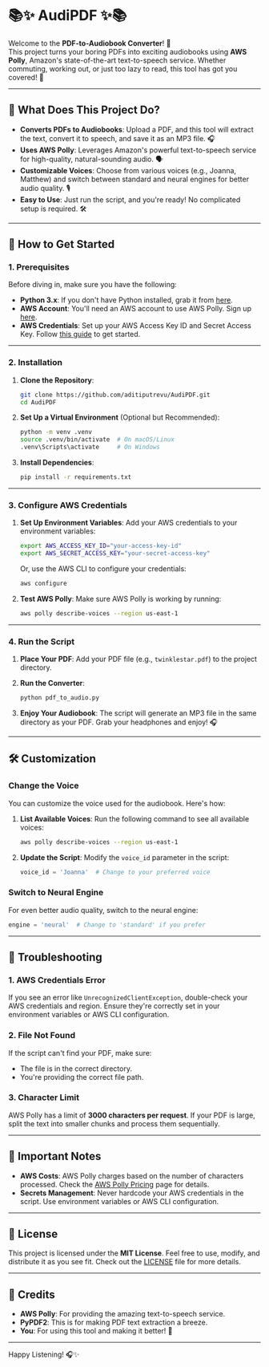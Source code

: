 # 📚✨ AudiPDF ✨📚

Welcome to the **PDF-to-Audiobook Converter**! 🎉  
This project turns your boring PDFs into exciting audiobooks using **AWS Polly**, Amazon's state-of-the-art text-to-speech service. Whether commuting, working out, or just too lazy to read, this tool has got you covered! 🚀

---

## 🎯 **What Does This Project Do?**

- **Converts PDFs to Audiobooks**: Upload a PDF, and this tool will extract the text, convert it to speech, and save it as an MP3 file. 🎧
- **Uses AWS Polly**: Leverages Amazon's powerful text-to-speech service for high-quality, natural-sounding audio. 🗣️
- **Customizable Voices**: Choose from various voices (e.g., Joanna, Matthew) and switch between standard and neural engines for better audio quality. 🎙️
- **Easy to Use**: Just run the script, and you're ready! No complicated setup is required. 🛠️

---

## 🚀 **How to Get Started**

### 1. **Prerequisites**
Before diving in, make sure you have the following:

- **Python 3.x**: If you don't have Python installed, grab it from [here](https://www.python.org/downloads/).
- **AWS Account**: You'll need an AWS account to use AWS Polly. Sign up [here](https://aws.amazon.com/).
- **AWS Credentials**: Set up your AWS Access Key ID and Secret Access Key. Follow [this guide](https://docs.aws.amazon.com/general/latest/gr/aws-sec-cred-types.html) to get started.

---

### 2. **Installation**

1. **Clone the Repository**:
   ```bash
   git clone https://github.com/aditiputrevu/AudiPDF.git
   cd AudiPDF
   ```

2. **Set Up a Virtual Environment** (Optional but Recommended):
   ```bash
   python -m venv .venv
   source .venv/bin/activate  # On macOS/Linux
   .venv\Scripts\activate     # On Windows
   ```

3. **Install Dependencies**:
   ```bash
   pip install -r requirements.txt
   ```

---

### 3. **Configure AWS Credentials**

1. **Set Up Environment Variables**:
   Add your AWS credentials to your environment variables:
   ```bash
   export AWS_ACCESS_KEY_ID="your-access-key-id"
   export AWS_SECRET_ACCESS_KEY="your-secret-access-key"
   ```

   Or, use the AWS CLI to configure your credentials:
   ```bash
   aws configure
   ```

2. **Test AWS Polly**:
   Make sure AWS Polly is working by running:
   ```bash
   aws polly describe-voices --region us-east-1
   ```

---

### 4. **Run the Script**

1. **Place Your PDF**:
   Add your PDF file (e.g., `twinklestar.pdf`) to the project directory.

2. **Run the Converter**:
   ```bash
   python pdf_to_audio.py
   ```

3. **Enjoy Your Audiobook**:
   The script will generate an MP3 file in the same directory as your PDF. Grab your headphones and enjoy! 🎧

---

## 🛠️ **Customization**

### **Change the Voice**
You can customize the voice used for the audiobook. Here's how:

1. **List Available Voices**:
   Run the following command to see all available voices:
   ```bash
   aws polly describe-voices --region us-east-1
   ```

2. **Update the Script**:
   Modify the `voice_id` parameter in the script:
   ```python
   voice_id = 'Joanna'  # Change to your preferred voice
   ```

### **Switch to Neural Engine**
For even better audio quality, switch to the neural engine:
```python
engine = 'neural'  # Change to 'standard' if you prefer
```

---

## 🐛 **Troubleshooting**

### **1. AWS Credentials Error**
If you see an error like `UnrecognizedClientException`, double-check your AWS credentials and region. Ensure they're correctly set in your environment variables or AWS CLI configuration.

### **2. File Not Found**
If the script can't find your PDF, make sure:
- The file is in the correct directory.
- You're providing the correct file path.

### **3. Character Limit**
AWS Polly has a limit of **3000 characters per request**. If your PDF is large, split the text into smaller chunks and process them sequentially.

---

## 🚨 **Important Notes**

- **AWS Costs**: AWS Polly charges based on the number of characters processed. Check the [AWS Polly Pricing](https://aws.amazon.com/polly/pricing/) page for details.
- **Secrets Management**: Never hardcode your AWS credentials in the script. Use environment variables or AWS CLI configuration.

---

## 📜 **License**

This project is licensed under the **MIT License**. Feel free to use, modify, and distribute it as you see fit. Check out the [LICENSE](LICENSE) file for more details.

---

## 🙏 **Credits**

- **AWS Polly**: For providing the amazing text-to-speech service.
- **PyPDF2**: This is for making PDF text extraction a breeze.
- **You**: For using this tool and making it better! 🚀

---

Happy Listening! 🎧✨
